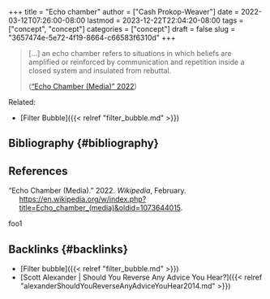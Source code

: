 +++
title = "Echo chamber"
author = ["Cash Prokop-Weaver"]
date = 2022-03-12T07:26:00-08:00
lastmod = 2023-12-22T22:04:20-08:00
tags = ["concept", "concept"]
categories = ["concept"]
draft = false
slug = "3657474e-5e72-4f19-8664-c66583f6310d"
+++

> [...] an echo chamber refers to situations in which beliefs are amplified or reinforced by communication and repetition inside a closed system and insulated from rebuttal.
>
> (<a href="#citeproc_bib_item_1">“Echo Chamber (Media)” 2022</a>)

Related:

-   [Filter Bubble]({{< relref "filter_bubble.md" >}})


## Bibliography {#bibliography}

## References

<style>.csl-entry{text-indent: -1.5em; margin-left: 1.5em;}</style><div class="csl-bib-body">
  <div class="csl-entry"><a id="citeproc_bib_item_1"></a>“Echo Chamber (Media).” 2022. <i>Wikipedia</i>, February. <a href="https://en.wikipedia.org/w/index.php?title=Echo_chamber_(media)&oldid=1073644015">https://en.wikipedia.org/w/index.php?title=Echo_chamber_(media)&#38;oldid=1073644015</a>.</div>
</div>

foo1


## Backlinks {#backlinks}

-   [Filter bubble]({{< relref "filter_bubble.md" >}})
-   [Scott Alexander | Should You Reverse Any Advice You Hear?]({{< relref "alexanderShouldYouReverseAnyAdviceYouHear2014.md" >}})
